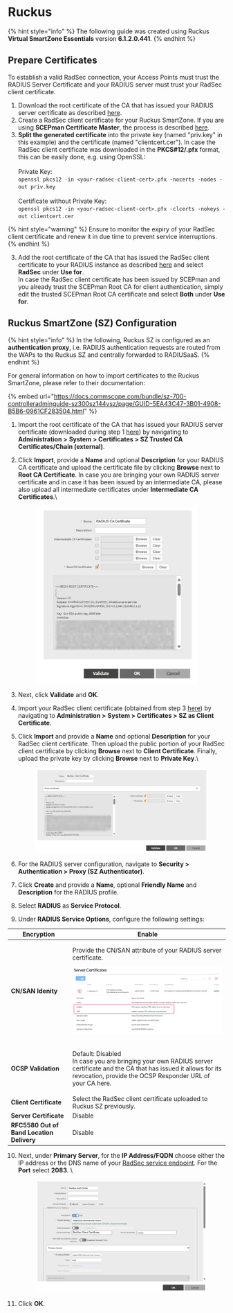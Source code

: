 # Ruckus

{% hint style="info" %}
The following guide was created using Ruckus **Virtual SmartZone Essentials** version **6.1.2.0.441**.
{% endhint %}

## Prepare Certificates

To establish a valid RadSec connection, your Access Points must trust the RADIUS Server Certificate and your RADIUS server must trust your RadSec client certificate.

1. Download the root certificate of the CA that has issued your RADIUS server certificate as described [here](../../../admin-portal/settings/settings-server.md#download).
2. Create a RadSec client certificate for your Ruckus SmartZone. If you are using **SCEPman Certificate Master**, the process is described [here](https://docs.scepman.com/certificate-deployment/certificate-master/client-certificate-pkcs-12).&#x20;
3. **Split the generated certificate** into the private key (named "priv.key" in this example) and the certificate (named "clientcert.cer"). In case the RadSec client certificate was downloaded in the **PKCS#12/.pfx** format, this can be easily done, e.g. using OpenSSL:\
   \
   Private Key:\
   `openssl pkcs12 -in <your-radsec-client-cert>.pfx -nocerts -nodes -out priv.key`\
   \
   Certificate without Private Key:\
   `openssl pkcs12 -in <your-radsec-client-cert>.pfx -clcerts -nokeys -out clientcert.cer`&#x20;

{% hint style="warning" %}
Ensure to monitor the expiry of your RadSec client certificate and renew it in due time to prevent service interruptions.
{% endhint %}

3. Add the root certificate of the CA that has issued the RadSec client certificate to your RADIUS instance as described [here](../../../admin-portal/settings/trusted-roots.md#add) and select **RadSec** under **Use for**. \
   In case the RadSec client certificate has been issued by SCEPman and you already trust the SCEPman Root CA for client authentication, simply edit the trusted SCEPman Root CA certificate and select **Both** under **Use for**.&#x20;

## Ruckus SmartZone (SZ) Configuration

{% hint style="info" %}
In the following, Ruckus SZ is configured as an **authentication proxy**, i.e. RADIUS authentication requests are routed from the WAPs to the Ruckus SZ and centrally forwarded to RADIUSaaS.
{% endhint %}

For general information on how to import certificates to the Ruckus SmartZone, please refer to their documentation:

{% embed url="https://docs.commscope.com/bundle/sz-700-controlleradminguide-sz300sz144vsz/page/GUID-5EA43C47-3B01-4908-B5B6-0961CF283504.html" %}

1. Import the root certificate of the CA that has issued your RADIUS server certificate (downloaded during step 1 [here](ruckus.md#prepare-certificates)) by navigating to **Administration >** **System > Certificates > SZ Trusted CA Certificates/Chain (external)**.
2.  Click **Import**, provide a **Name** and optional **Description** for your RADIUS CA certificate and upload the certificate file by clicking **Browse** next to **Root CA Certificate**. In case you are bringing your own RADIUS server certificate and in case it has been issued by an intermediate CA, please also upload all intermediate certificates under **Intermediate CA Certificates**.\


    <figure><img src="../../../.gitbook/assets/Screenshot_2024-08-21_at_12_54_18.jpg" alt="" width="375"><figcaption></figcaption></figure>
3. Next, click **Validate** and **OK**.
4. Import your RadSec client certificate (obtained from step 3 [here](ruckus.md#prepare-certificates)) by navigating to **Administration >** **System > Certificates > SZ as Client Certificate**.
5.  Click **Import** and provide a **Name** and optional **Description** for your RadSec client certificate. Then upload the public portion of your RadSec client certificate by clicking **Browse** next to **Client Certificate**. Finally, upload the private key by clicking **Browse** next to **Private Key**.\


    <figure><img src="../../../.gitbook/assets/Screenshot_2024-08-21_at_13_10_30 (1).jpg" alt=""><figcaption></figcaption></figure>
6. For the RADIUS server configuration, navigate to **Security > Authentication > Proxy (SZ Authenticator)**.
7. Click **Create** and provide a **Name**, optional **Friendly Name** and **Description** for the RADIUS profile.
8. Select **RADIUS** as **Service Protocol**.
9. Under **RADIUS Service Options**, configure the following settings:

| **Encryption**                            | Enable                                                                                                                                                                                                             |
| ----------------------------------------- | ------------------------------------------------------------------------------------------------------------------------------------------------------------------------------------------------------------------ |
| **CN/SAN Idenity**                        | <p>Provide the CN/SAN attribute of your RADIUS server certificate. </p><p><img src="../../../../.gitbook/assets/image (373).png" alt="Showing SAN to be used as Certificate server name" data-size="original"></p> |
| **OCSP Validation**                       | <p>Default: Disabled<br>In case you are bringing your own RADIUS server certificate and the CA that has issued it allows for its revocation, provide the OCSP Responder URL of your CA here.</p>                   |
| **Client Certificate**                    | Select the RadSec client certificate uploaded to Ruckus SZ previously.                                                                                                                                             |
| **Server Certificate**                    | Disable                                                                                                                                                                                                            |
| **RFC5580 Out of Band Location Delivery** | Disable                                                                                                                                                                                                            |

10. Next, under **Primary Server**, for the **IP Address/FQDN** choose either the IP address or the DNS name of your [RadSec service endpoint](../../../admin-portal/settings/settings-server.md#properties). For the **Port** select **2083**. \


    <figure><img src="../../../.gitbook/assets/Screenshot_2024-08-21_at_13_29_21 (1).jpg" alt=""><figcaption></figcaption></figure>
11. Click **OK**.
